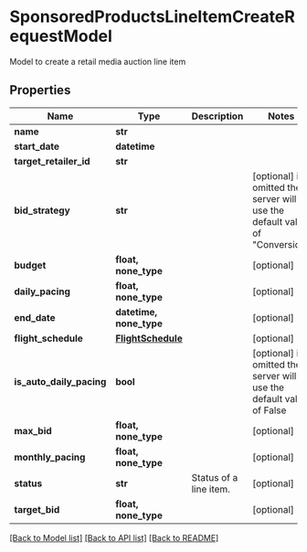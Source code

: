 # SponsoredProductsLineItemCreateRequestModel

Model to create a retail media auction line item

## Properties
Name | Type | Description | Notes
------------ | ------------- | ------------- | -------------
**name** | **str** |  | 
**start_date** | **datetime** |  | 
**target_retailer_id** | **str** |  | 
**bid_strategy** | **str** |  | [optional]  if omitted the server will use the default value of "Conversion"
**budget** | **float, none_type** |  | [optional] 
**daily_pacing** | **float, none_type** |  | [optional] 
**end_date** | **datetime, none_type** |  | [optional] 
**flight_schedule** | [**FlightSchedule**](FlightSchedule.md) |  | [optional] 
**is_auto_daily_pacing** | **bool** |  | [optional]  if omitted the server will use the default value of False
**max_bid** | **float, none_type** |  | [optional] 
**monthly_pacing** | **float, none_type** |  | [optional] 
**status** | **str** | Status of a line item. | [optional] 
**target_bid** | **float, none_type** |  | [optional] 

[[Back to Model list]](../README.md#documentation-for-models) [[Back to API list]](../README.md#documentation-for-api-endpoints) [[Back to README]](../README.md)



